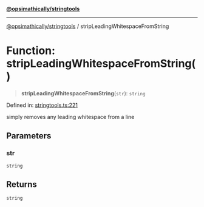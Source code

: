 [**@opsimathically/stringtools**](../README.md)

***

[@opsimathically/stringtools](../README.md) / stripLeadingWhitespaceFromString

# Function: stripLeadingWhitespaceFromString()

> **stripLeadingWhitespaceFromString**(`str`): `string`

Defined in: [stringtools.ts:221](https://github.com/opsimathically/stringtools/blob/5714d320fcdf7327680edd07bd6d383b6db26812/src/stringtools.ts#L221)

simply removes any leading whitespace from a line

## Parameters

### str

`string`

## Returns

`string`
